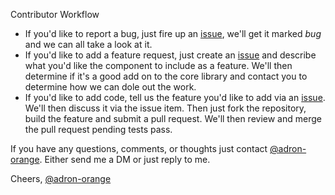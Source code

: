 Contributor Workflow

* If you'd like to report a bug, just fire up an [issue](), we'll get it marked *bug* and we can all take a look at it.
* If you'd like to add a feature request, just create an [issue]() and describe what you'd like the component to include as a feature. We'll then determine if it's a good add on to the core library and contact you to determine how we can dole out the work.
* If you'd like to add code, tell us the feature you'd like to add via an [issue](). We'll then discuss it via the issue item. Then just fork the repository, build the feature and submit a pull request. We'll then review and merge the pull request pending tests pass.

If you have any questions, comments, or thoughts just contact [@adron-orange](https://twitter.com/adron-orange). Either send me a DM or just reply to me.

Cheers,
[@adron-orange](https://github.com/adron-orange)
